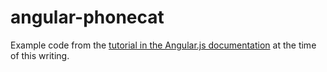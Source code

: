 # angular-phonecat

Example code from the [tutorial in the Angular.js documentation](https://docs.angularjs.org/tutorial) at the time of this writing.
